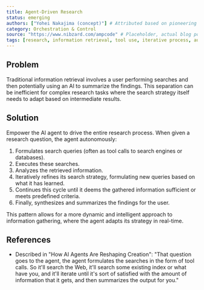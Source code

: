 ```yaml
---
title: Agent-Driven Research
status: emerging
authors: ["Yohei Nakajima (concept)"] # Attributed based on pioneering work mentioned
category: Orchestration & Control
source: "https://www.nibzard.com/ampcode" # Placeholder, actual blog post URL needed
tags: [research, information retrieval, tool use, iterative process, autonomous search]
---
```


## Problem
Traditional information retrieval involves a user performing searches and then potentially using an AI to summarize the findings. This separation can be inefficient for complex research tasks where the search strategy itself needs to adapt based on intermediate results.

## Solution
Empower the AI agent to drive the entire research process. When given a research question, the agent autonomously:
1.  Formulates search queries (often as tool calls to search engines or databases).
2.  Executes these searches.
3.  Analyzes the retrieved information.
4.  Iteratively refines its search strategy, formulating new queries based on what it has learned.
5.  Continues this cycle until it deems the gathered information sufficient or meets predefined criteria.
6.  Finally, synthesizes and summarizes the findings for the user.

This pattern allows for a more dynamic and intelligent approach to information gathering, where the agent adapts its strategy in real-time.

## References
- Described in "How AI Agents Are Reshaping Creation": "That question goes to the agent, the agent formulates the searches in the form of tool calls. So it'll search the Web, it'll search some existing index or what have you, and it'll iterate until it's sort of satisfied with the amount of information that it gets, and then summarizes the output for you."